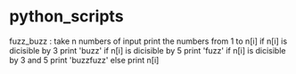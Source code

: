 # python_scripts

fuzz_buzz : 
  take n numbers of input
  print the numbers from 1 to n[i]
    if n[i] is dicisible by 3 print 'buzz'
    if n[i] is dicisible by 5 print 'fuzz'
    if n[i] is dicisible by 3 and 5 print 'buzzfuzz'
    else print n[i]
    
 
